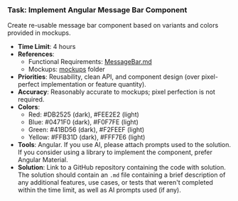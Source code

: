 ### Task: Implement Angular Message Bar Component
 Create re-usable message bar component based on variants and colors provided in mockups.

- **Time Limit**: 4 hours
- **References**:
    - Functional Requirements: [MessageBar.md](design-docs/MessageBar.md)
    - Mockups: [mockups](design-docs/mockups) folder
- **Priorities**: Reusability, clean API, and component design (over pixel-perfect implementation or feature quantity).
- **Accuracy**: Reasonably accurate to mockups; pixel perfection is not required.
- **Colors**:
    - Red: #DB2525 (dark), #FEE2E2 (light)
    - Blue: #0471F0 (dark), #F0F7FE (light)
    - Green: #41BD56 (dark), #F2FEEF (light)
    - Yellow: #FFB31D (dark), #FFF7E6 (light)  
- **Tools**: Angular. If you use AI, please attach prompts used to the solution. If you consider using a library to implement the component, prefer Angular Material.
- **Solution**: Link to a GitHub repository containing the code with solution. The solution should contain an `.md` file containing a brief description of any additional features, use cases, or tests that weren't completed within the time limit, as well as AI prompts used (if any).


